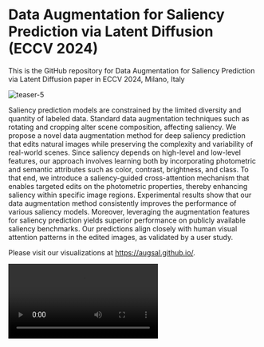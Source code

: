 # Data Augmentation for Saliency Prediction via Latent Diffusion (ECCV 2024)
This is the GitHub repository for Data Augmentation for Saliency Prediction via Latent Diffusion paper in ECCV 2024, Milano, Italy

![teaser-5](https://github.com/user-attachments/assets/f0228a97-f1f8-4d09-a687-b4887abe7ee3)


Saliency prediction models are constrained by the limited diversity and quantity of labeled data. Standard data augmentation techniques such as rotating and cropping alter scene composition, affecting saliency. We propose a novel data augmentation method for deep saliency prediction that edits natural images while preserving the complexity and variability of real-world scenes. Since saliency depends on high-level and low-level features, our approach involves learning both by incorporating photometric and semantic attributes such as color, contrast, brightness, and class. To that end, we introduce a saliency-guided cross-attention mechanism that enables targeted edits on the photometric properties, thereby enhancing saliency within specific image regions. Experimental results show that our data augmentation method consistently improves the performance of various saliency models. Moreover, leveraging the augmentation features for saliency prediction yields superior performance on publicly available saliency benchmarks. Our predictions align closely with human visual attention patterns in the edited images, as validated by a user study. 

Please visit our visualizations at https://augsal.github.io/.


![anim1](https://augsal.github.io/sal_diff_files/augment.mp4)
